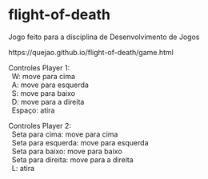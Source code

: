 # flight-of-death
Jogo feito para a disciplina de Desenvolvimento de Jogos

<link>https://quejao.github.io/flight-of-death/game.html<link>

Controles Player 1:<br>
  &ensp;W: move para cima<br>
  &ensp;A: move para esquerda<br>
  &ensp;S: move para baixo<br>
 &ensp;D: move para a direita<br>
  &ensp;Espaço: atira<br>
  
Controles Player 2:<br>
  &ensp;Seta para cima: move para cima<br>
  &ensp;Seta para esquerda: move para esquerda<br>
  &ensp;Seta para baixo: move para baixo<br>
  &ensp;Seta para direita: move para a direita<br>
  &ensp;L: atira<br>
